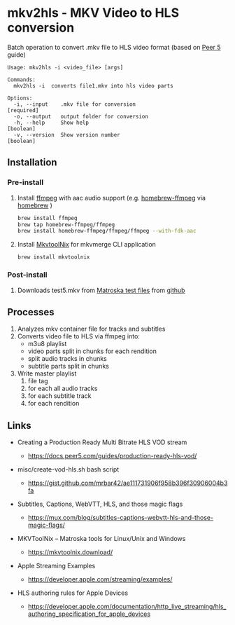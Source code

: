 # mkv2hls - MKV Video to HLS conversion

Batch operation to convert .mkv file to HLS video format (based on [Peer 5](https://docs.peer5.com/guides/production-ready-hls-vod/) guide)

````
Usage: mkv2hls -i <video_file> [args]

Commands:
  mkv2hls -i  converts file1.mkv into hls video parts

Options:
  -i, --input    .mkv file for conversion                             [required]
  -o, --output   output folder for conversion
  -h, --help     Show help                                             [boolean]
  -v, --version  Show version number                                   [boolean]
````

## Installation

### Pre-install

1. Install [ffmpeg](https://ffmpeg.org/) with aac audio support (e.g. [homebrew-ffmpeg](https://github.com/homebrew-ffmpeg/homebrew-ffmpeg) via [homebrew](https://formulae.brew.sh/) )

    ````sh
    brew install ffmpeg
    brew tap homebrew-ffmpeg/ffmpeg
    brew install homebrew-ffmpeg/ffmpeg/ffmpeg --with-fdk-aac
    ````

1. Install [MkvtoolNix](https://mkvtoolnix.download/) for mkvmerge CLI application
    ````
    brew install mkvtoolnix
    ````

### Post-install
1. Downloads test5.mkv from [Matroska test files](https://github.com/Matroska-Org/matroska-test-files/) from [github](https://github.com/Matroska-Org/matroska-test-files/blob/master/test_files/test5.mkv)


## Processes
1. Analyzes mkv container file for tracks and subtitles 
1. Converts video file to HLS via ffmpeg into:
    - m3u8 playlist
    - video parts split in chunks for each rendition
    - split audio tracks in chunks
    - subtitle parts split in chunks
1. Write master playlist 
    1. file tag
    1. for each all audio tracks
    1. for each subtitle track
    1. for each rendition 

## Links

- Creating a Production Ready Multi Bitrate HLS VOD stream
  - https://docs.peer5.com/guides/production-ready-hls-vod/

- misc/create-vod-hls.sh bash script
  - https://gist.github.com/mrbar42/ae111731906f958b396f30906004b3fa

- Subtitles, Captions, WebVTT, HLS, and those magic flags 
  - https://mux.com/blog/subtitles-captions-webvtt-hls-and-those-magic-flags/


- MKVToolNix – Matroska tools for Linux/Unix and Windows 
  - https://mkvtoolnix.download/

- Apple Streaming Examples
  - https://developer.apple.com/streaming/examples/

- HLS authoring rules for Apple Devices
  - https://developer.apple.com/documentation/http_live_streaming/hls_authoring_specification_for_apple_devices